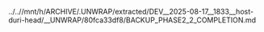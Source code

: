 ../..//mnt/h/ARCHIVE/.UNWRAP/extracted/DEV__2025-08-17__1833__host-duri-head/__UNWRAP/80fca33df8/BACKUP_PHASE2_2_COMPLETION.md